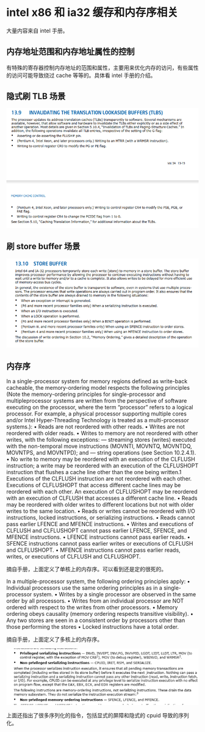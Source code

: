 # intel x86 和 ia32 缓存和内存序相关

大量内容来自 intel 手册。

## 内存地址范围和内存地址属性的控制

有特殊的寄存器控制内存地址的范围和属性，主要用来优化内存的访问，有些属性的访问可能导致绕过 cache 等等的。具体看 intel 手册的介绍。

## 隐式刷 TLB 场景

![tlb刷新](./images/candmorder/tlbflush.png)

## 刷 store buffer 场景

![store buffer 刷新](./images/candmorder/sbufferflush.png)

## 内存序

In a single-processor system for memory regions defined as write-back cacheable, the memory-ordering model
respects the following principles (Note the memory-ordering principles for single-processor and multipleprocessor systems are written from the perspective of software executing on the processor, where the term
“processor” refers to a logical processor. For example, a physical processor supporting multiple cores and/or Intel
Hyper-Threading Technology is treated as a multi-processor systems.):
• Reads are not reordered with other reads.
• Writes are not reordered with older reads.
• Writes to memory are not reordered with other writes, with the following exceptions:
— streaming stores (writes) executed with the non-temporal move instructions (MOVNTI, MOVNTQ,
MOVNTDQ, MOVNTPS, and MOVNTPD); and
— string operations (see Section 10.2.4.1).
• No write to memory may be reordered with an execution of the CLFLUSH instruction; a write may be reordered
with an execution of the CLFLUSHOPT instruction that flushes a cache line other than the one being written.1
Executions of the CLFLUSH instruction are not reordered with each other. Executions of CLFLUSHOPT that
access different cache lines may be reordered with each other. An execution of CLFLUSHOPT may be reordered
with an execution of CLFLUSH that accesses a different cache line.
• Reads may be reordered with older writes to different locations but not with older writes to the same location.
• Reads or writes cannot be reordered with I/O instructions, locked instructions, or serializing instructions.
• Reads cannot pass earlier LFENCE and MFENCE instructions.
• Writes and executions of CLFLUSH and CLFLUSHOPT cannot pass earlier LFENCE, SFENCE, and MFENCE
instructions.
• LFENCE instructions cannot pass earlier reads.
• SFENCE instructions cannot pass earlier writes or executions of CLFLUSH and CLFLUSHOPT.
• MFENCE instructions cannot pass earlier reads, writes, or executions of CLFLUSH and CLFLUSHOPT.

摘自手册，上面定义了单核上的内存序。可以看到还是定的很死的。

In a multiple-processor system, the following ordering principles apply:
• Individual processors use the same ordering principles as in a single-processor system.
• Writes by a single processor are observed in the same order by all processors.
• Writes from an individual processor are NOT ordered with respect to the writes from other processors.
• Memory ordering obeys causality (memory ordering respects transitive visibility).
• Any two stores are seen in a consistent order by processors other than those performing the stores
• Locked instructions have a total order.

摘自手册，上面定义了多核上的内存序。

![serial inst](./images/candmorder/serialinst.png)

上面还指出了很多序列化的指令，包括显式的屏障和隐式的 cpuid 导致的序列化。